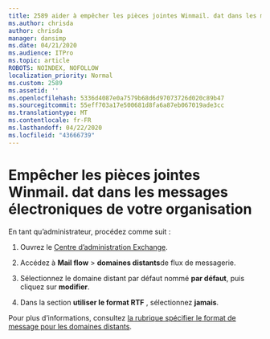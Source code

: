 ```yaml
---
title: 2589 aider à empêcher les pièces jointes Winmail. dat dans les messages électroniques de votre organisation
ms.author: chrisda
author: chrisda
manager: dansimp
ms.date: 04/21/2020
ms.audience: ITPro
ms.topic: article
ROBOTS: NOINDEX, NOFOLLOW
localization_priority: Normal
ms.custom: 2589
ms.assetid: ''
ms.openlocfilehash: 5336d4087e0a7579b68d6d97073726d020c89b47
ms.sourcegitcommit: 55eff703a17e500681d8fa6a87eb067019ade3cc
ms.translationtype: MT
ms.contentlocale: fr-FR
ms.lasthandoff: 04/22/2020
ms.locfileid: "43666739"
---
```

# <a name="help-prevent-winmaildat-attachments-in-email-messages-from-your-organization"></a>Empêcher les pièces jointes Winmail. dat dans les messages électroniques de votre organisation

En tant qu’administrateur, procédez comme suit :

1. Ouvrez le [Centre d’administration Exchange](https://outlook.office365.com/ecp/).

2. Accédez à **Mail flow** > **domaines distants**de flux de messagerie.

3. Sélectionnez le domaine distant par défaut nommé **par défaut**, puis cliquez sur **modifier**.

4. Dans la section **utiliser le format RTF** , sélectionnez **jamais**.

Pour plus d’informations, consultez [la rubrique spécifier le format de message pour les domaines distants](https://docs.microsoft.com/Exchange/mail-flow-best-practices/remote-domains/remote-domains#specifying-message-format).

